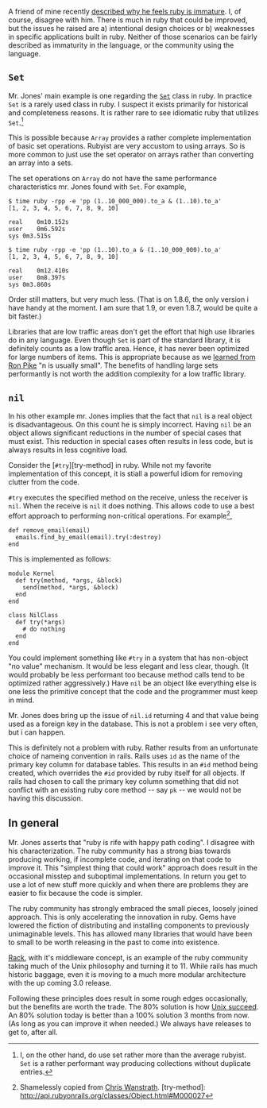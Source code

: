 A friend of mine recently
[described why he feels ruby is immature][devon-immature-ruby].  I, of
course, disagree with him.  There is much in ruby that could be
improved, but the issues he raised are a) intentional design choices
or b) weaknesses in specific applications built in ruby.  Neither of
those scenarios can be fairly described as immaturity in the language,
or the community using the language.

[devon-immature-ruby]: http://www.evilsoft.org/2010/06/30/why-i-view-ruby-as-immature

`Set`
-----

Mr. Jones' main example is one regarding the [`Set`][set] class in
ruby.  In practice `Set` is a rarely used class in ruby.  I suspect it
exists primarily for historical and completeness reasons.  It is
rather rare to see idiomatic ruby that utilizes `Set`.[^i-use-it]

[set]: http://ruby-doc.org/core/classes/Set.html

This is possible because `Array` provides a rather complete
implementation of basic set operations.  Rubyist are very accustom to
using arrays. So is more common to just use the set operator on arrays
rather than converting an array into a sets.

The set operations on `Array` do not have the same performance
characteristics mr. Jones found with `Set`.  For example,

    $ time ruby -rpp -e 'pp (1..10_000_000).to_a & (1..10).to_a'
    [1, 2, 3, 4, 5, 6, 7, 8, 9, 10]
    
    real	0m10.152s
    user	0m6.592s
    sys	0m3.515s
    
    $ time ruby -rpp -e 'pp (1..10).to_a & (1..10_000_000).to_a'
    [1, 2, 3, 4, 5, 6, 7, 8, 9, 10]
    
    real	0m12.410s
    user	0m8.397s
    sys	0m3.860s

Order still matters, but very much less.  (That is on 1.8.6, the
only version i have handy at the moment.  I am sure that 1.9, or even
1.8.7, would be quite a bit faster.)

Libraries that are low traffic areas don't get the effort that high
use libraries do in any language.  Even though `Set` is part of the
standard library, it is definitely counts as a low traffic area.
Hence, it has never been optimized for large numbers of items.  This
is appropriate because as we [learned from Ron Pike][unix] "n is
usually small".  The benefits of handling large sets performantly is
not worth the addition complexity for a low traffic library.

[unix]: http://www.faqs.org/docs/artu/ch01s06.html

[^i-use-it]: I, on the other hand, do use set rather more than the
  average rubyist. `Set` is a rather performant way producing collections
  without duplicate entries.

`nil`
---

In his other example mr. Jones implies that the fact that `nil` is a
real object is disadvantageous.  On this count he is simply incorrect.
Having `nil` be an object allows significant reductions in the number
of special cases that must exist.  This reduction in special cases
often results in less code, but is always results in less cognitive
load.

Consider the [`#try`][try-method] in ruby.  While not my favorite
implementation of this concept, it is stiall a powerful idiom for
removing clutter from the code.

`#try` executes the specified method on the receive, unless the
receiver is `nil`.  When the receive is `nil` it does nothing. This
allows code to use a best effort approach to performing non-critical
operations.  For example[^try-example],

    def remove_email(email)                                                                                         
      emails.find_by_email(email).try(:destroy)                                                                     
    end  

This is implemented as follows:

    module Kernel
      def try(method, *args, &block)
        send(method, *args, &block)
      end
    end
   
    class NilClass
      def try(*args)
        # do nothing
      end
    end

You could implement something like `#try` in a system that has
non-object "no value" mechanism.  It would be less elegant and less
clear, though.  (It would probably be less performant too because
method calls tend to be optimized rather aggressively.)  Have `nil` be
an object like everything else is one less the primitive concept that
the code and the programmer must keep in mind.

Mr. Jones does bring up the issue of `nil.id` returning 4 and that
value being used as a foreign key in the database.  This is not a
problem i see very often, but i can happen.

This is definitely not a problem with ruby.  Rather results from an
unfortunate choice of nameing convention in rails.  Rails uses `id` as
the name of the primary key column for database tables.  This results
in an `#id` method being created, which overrides the `#id` provided by
ruby itself for all objects.  If rails had chosen to call the primary
key column something that did not conflict with an existing ruby core
method -- say `pk` -- we would not be having this discussion.

[^try-example]: Shamelessly copied from [Chris Wanstrath](http://ozmm.org/posts/try.html).
[try-method]: http://api.rubyonrails.org/classes/Object.html#M000027

In general
----

Mr. Jones asserts that "ruby is rife with happy path coding".  I
disagree with his characterization.  The ruby community has a strong
bias towards producing working, if incomplete code, and iterating on
that code to improve it.  This "simplest thing that could work"
approach does result in the occasional misstep and suboptimal
implementations.  In return you get to use a lot of new stuff more
quickly and when there are problems they are easier to fix because the
code is simpler.

The ruby community has strongly embraced the small pieces, loosely
joined approach.  This is only accelerating the innovation in ruby.
Gems have lowered the fiction of distributing and installing
components to previously unimaginable levels.  This has allowed many
libraries that would have been to small to be worth releasing in the
past to come into existence.

[Rack][], with it's middleware concept, is an example of the ruby
community taking much of the Unix philosophy and turning it to 11.
While rails has much historic baggage, even it is moving to a much
more modular architecture with the up coming 3.0 release.

[rack]: http://rack.rubyforge.org/

Following these principles does result in some rough edges
occasionally, but the benefits are worth the trade.  The 80% solution
is how [Unix succeed][worse-is-better].  An 80% solution today is
better than a 100% solution 3 months from now.  (As long as you can
improve it when needed.)  We always have releases to get to, after all.

[worse-is-better]: http://naggum.no/worse-is-better.html
